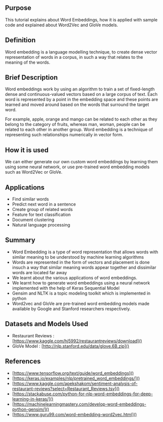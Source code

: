## Purpose

This tutorial explains about Word Embeddings, how it is applied with sample code and explained about Word2Vec and GloVe models.

## Definition

Word embedding is a language modelling technique, to create dense vector representation of words in a corpus, in such a way that relates to the meaning of the words.

## Brief Description

Word embeddings work by using an algorithm to train a set of fixed-length dense and continuous-valued vectors based on a large corpus of text. Each word is represented by a point in the embedding space and these points are learned and moved around based on the words that surround the target word.

For example, apple, orange and mango can be related to each other as they belong to the category of fruits, whereas man, woman, people can be related to each other in another group. Word embedding is a technique of representing such relationships numerically in vector form.

## How it is used

We can either generate our own custom word embeddings by learning them using some neural network, or use pre-trained word embedding models such as Word2Vec or GloVe.

## Applications

* Find similar words
* Predict next word in a sentence
* Create group of related words
* Feature for text classification
* Document clustering
* Natural language processing

## Summary

* Word Embedding is a type of word representation that allows words with similar meaning to be understood by machine learning algorithms
* Words are represented in the form of vectors and placement is done insuch a way that similar meaning words appear together and dissimilar words are located far away
* We learnt about the various applications of word embeddings.
* We learnt how to generate word embeddings using a neural network implemented with the help of Keras Sequential Model
* Gensim and NLTK is a topic modeling toolkit which is implemented in python
* Word2vec and GloVe are pre-trained word embedding models made available by Google and Stanford researchers respectively.

## Datasets and Models Used

- Restaurant Reviews : [https://www.kaggle.com/hj5992/restaurantreviews/download]()
- GloVe Model : [http://nlp.stanford.edu/data/glove.6B.zip]()

## References

- [https://www.tensorflow.org/text/guide/word_embeddings]()
- [https://keras.io/examples/nlp/pretrained_word_embeddings/]()
- [https://www.kaggle.com/apekshakom/sentiment-analysis-of-restaurant-reviews?select=Restaurant_Reviews.tsv]()
- [https://stackabuse.com/python-for-nlp-word-embeddings-for-deep-learning-in-keras/]()
- [https://machinelearningmastery.com/develop-word-embeddings-python-gensim/]()
- [https://www.guru99.com/word-embedding-word2vec.html]()
